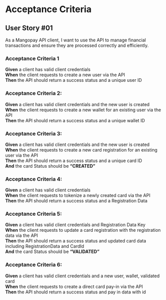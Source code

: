 # Acceptance Criteria

## User Story #01
As a Mangopay API client, I want to use the API to manage financial transactions
and ensure they are processed correctly and efficiently.

### Acceptance Criteria 1
**Given** a client has valid client credentials <br>
**When** the client requests to create a new user via the API <br>
**Then** the API should return a success status and a unique user ID <br>

### Acceptance Criteria 2:
**Given** a client has valid client credentials and the new user is created <br>
**When** the client requests to create a new wallet for an existing user via the API <br>
**Then** the API should return a success status and a unique wallet ID <br>

### Acceptance Criteria 3:
**Given** a client has valid client credentials and the new user is created <br>
**When** the client requests to create a new card registration for an existing user via the API <br>
**Then** the API should return a success status and a unique card ID <br>
**And** the card Status should be **“CREATED”** <br>

### Acceptance Criteria 4:
**Given** a client has valid client credentials <br>
**When** the client requests to tokenize a newly created card via the API <br>
**Then** the API should return a success status and a Registration Data <br>

### Acceptance Criteria 5:
**Given** a client has valid client credentials and Registration Data Key <br>
**When** the client requests to update a card registration with the registration data via the API <br>
**Then** the API should return a success status and updated card data including RegistrationData and CardId <br>
**And** the card Status should be **“VALIDATED”** <br>

### Acceptance Criteria 6:
**Given** a client has valid client credentials and a new user, wallet, validated card <br>
**When** the client requests to create a direct card pay-in via the API <br>
**Then** the API should return a success status and pay in data with id <be>

